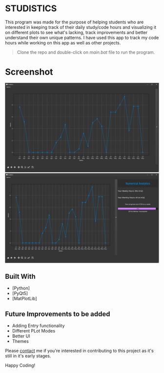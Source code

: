 # STUDISTICS

This program was made for the purpose of helping students who are interested in keeping track of their daily study/code hours and visualizing it on different plots to see what's lacking, track improvements and better understand their own unique patterns.
I have used this app to track my code hours while working on this app as well as other projects.

>Clone the repo and double-click on *main.bat* file to run the program.

# Screenshot
![Alt text](Screenshots/img1.png?raw=true "Studistics")
![Alt text](Screenshots/img2.png?raw=true "Studistics")

## Built With

* [Python]
* [PyQt5]
* [MatPlotLib]

## Future Improvements to be added

* Adding Entry functionality
* Different PLot Modes
* Better UI
* Themes

Please [contact](mailto:mearunprabhakar14@gmail.com) me if you're interested in contributing to this project as it's still in it's early stages.

Happy Coding!